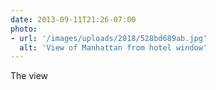 ```yaml
---
date: 2013-09-11T21:26-07:00
photo:
- url: '/images/uploads/2018/528bd689ab.jpg'
  alt: 'View of Manhattan from hotel window'
---
```

The view
